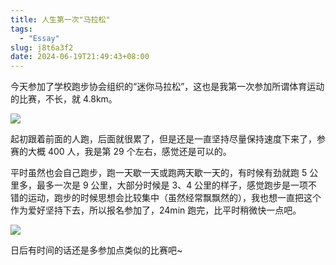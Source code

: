 ```yaml
---
title: 人生第一次"马拉松"
tags:
  - "Essay"
slug: j8t6a3f2
date: 2024-06-19T21:49:43+08:00
---
```


今天参加了学校跑步协会组织的“迷你马拉松”，这也是我第一次参加所谓体育运动的比赛，不长，就 4.8km。

<!--more-->

![](https://images.yuanj.top/202406192227564.png)

起初跟着前面的人跑，后面就很累了，但是还是一直坚持尽量保持速度下来了，参赛的大概 400 人，我是第 29 个左右，感觉还是可以的。

平时虽然也会自己跑步，跑一天歇一天或跑两天歇一天的，有时候有劲就跑 5 公里多，最多一次是 9 公里，大部分时候是 3、4 公里的样子，感觉跑步是一项不错的运动，跑步的时候思想会比较集中（虽然经常飘飘然的），我也想一直把这个作为爱好坚持下去，所以报名参加了，24min 跑完，比平时稍微快一点吧。

![](https://images.yuanj.top/202406192231554.png)

日后有时间的话还是多参加点类似的比赛吧~